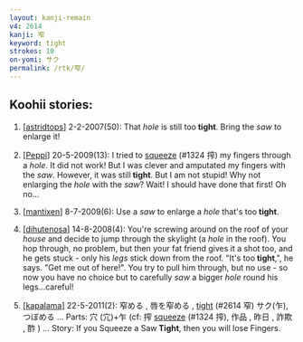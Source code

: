```yaml
---
layout: kanji-remain
v4: 2614
kanji: 窄
keyword: tight
strokes: 10
on-yomi: サク
permalink: /rtk/窄/
---
```


## Koohii stories: 

1) [<a href="http://kanji.koohii.com/profile/astridtops">astridtops</a>] 2-2-2007(50): That <em>hole</em> is still too<strong> tight</strong>. Bring the <em>saw</em> to enlarge it!

2) [<a href="http://kanji.koohii.com/profile/Peppi">Peppi</a>] 20-5-2009(13): I tried to <a href="../v4/1324.html">squeeze</a> (#1324 搾) my fingers through a <em>hole</em>. It did not work! But I was clever and amputated my fingers with the <em>saw</em>. However, it was still<strong> tight</strong>. But I am not stupid! Why not enlarging the <em>hole</em> with the <em>saw</em>? Wait! I should have done that first! Oh no...

3) [<a href="http://kanji.koohii.com/profile/mantixen">mantixen</a>] 8-7-2009(6): Use a <em>saw</em> to enlarge a <em>hole</em> that&#039;s too<strong> tight</strong>.

4) [<a href="http://kanji.koohii.com/profile/dihutenosa">dihutenosa</a>] 14-8-2008(4): You&#039;re screwing around on the roof of your <em>house</em> and decide to jump through the skylight (a <em>hole</em> in the roof). You hop through, no problem, but then your fat friend gives it a shot too, and he gets stuck - only his <em>legs</em> stick down from the roof. &quot;It&#039;s too<strong> tight</strong>,&quot;, he says. &quot;Get me out of here!&quot;. You try to pull him through, but no use - so now you have no choice but to carefully <em>saw</em> a bigger <em>hole</em> round his legs...careful!

5) [<a href="http://kanji.koohii.com/profile/kapalama">kapalama</a>] 22-5-2011(2): 窄める , 唇を窄める , <a href="../v4/2614.html">tight</a> (#2614 窄) サク(乍), つぼめる ... Parts: 穴 (宂)+乍 (cf: 搾 <a href="../v4/1324.html">squeeze</a> (#1324 搾), 作品 , 昨日 , 詐欺 , 酢 ) ... Story: If you Squeeze a Saw<strong> Tight</strong>, then you will lose Fingers.

